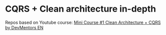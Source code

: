 # CQRS + Clean architecture in-depth

Repos based on Youtube course: [Mini Course #1 Clean Architecture + CQRS by DevMentors EN](https://www.youtube.com/watch?v=NzcZcim9tp8)


